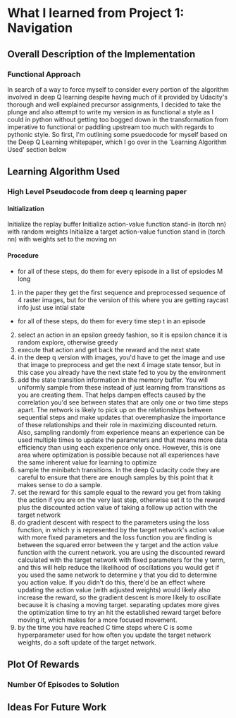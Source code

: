 # What I learned from Project 1: Navigation

## Overall Description of the Implementation

### Functional Approach

In search of a way to force myself to consider every portion of the algorithm involved in deep Q learning
despite having much of it provided by Udacity's thorough and well explained precursor assignments, I
decided to take the plunge and also attempt to write my version in as functional a style as I could in 
python without getting too bogged down in the transformation from imperative to functional or paddling 
upstream too much with regards to pythonic style. So first, I'm outlining some psuedocode for myself based
on the Deep Q Learning whitepaper, which I go over in the 'Learning Algorithm Used' section below

## Learning Algorithm Used

### High Level Pseudocode from deep q learning paper

#### Initialization
Initialize the replay buffer
Initialize action-value function stand-in (torch nn) with random weights
Initialize a target action-value function stand in (torch nn) with weights set to the moving nn

#### Procedure
- for all of these steps, do them for every episode in a list of epsiodes M long
1. in the paper they get the first sequence and preprocessed sequence of 4 raster images, but for the version of this where you are getting raycast info just use intial state
- for all of these steps, do them for every time step t in an episode
2. select an action in an epsilon greedy fashion, so it is epsilon chance it is random explore, otherwise greedy
3. execute that action and get back the reward and the next state
4. in the deep q version with images, you'd have to get the image and use that image to preprocess and get the next 4 image state tensor, but in this case you already have the next state fed to you by the environment
5. add the state transition information in the memory buffer. You will uniformly sample from these instead of just learning from transitions as you are creating them. That helps dampen effects caused by the correlation you'd see between states that are only one or two time steps apart. The network is likely to pick up on the relationships between sequential steps and make updates that overemphasize the importance of these relationships and their role in maximizing discounted return. Also, sampling randomly from experience means an experience can be used multiple times to update the parameters and that means more data efficiency than using each experience only once. However, this is one area where optimization is possible because not all experiences have the same inherent value for learning to optimize
6. sample the minibatch transitions. In the deep Q udacity code they are careful to ensure that there are enough samples by this point that it makes sense to do a sample.
7. set the reward for this sample equal to the reward you get from taking the action if you are on the very last step, otherwise set it to the reward plus the discounted action value of taking a follow up action with the target network
8. do gradient descent with respect to the parameters using the loss function, in which y is represented by the target network's action value with more fixed parameters and the loss function you are finding is between the squared error between the y target and the action value function with the current network.  you are using the discounted reward calculated with the target network with fixed parameters for the y term, and this will help reduce the likelihood of oscillations you would get if you used the same network to determine y that you did to determine you action value. If you didn't do this, there'd be an effect where updating the action value (with adjusted weights) would likely also increase the reward, so the gradient descent is more likely to oscillate because it is chasing a moving target. separating updates more gives the optimization time to try an hit the established reward target before moving it, which makes for a more focused movement.
9. by the time you have reached C time steps where C is some hyperparameter used for how often you update the target network weights, do a soft update of the target network. 

## Plot Of Rewards


### Number Of Episodes to Solution


## Ideas For Future Work

